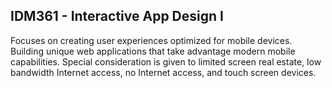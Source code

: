 ## IDM361 - Interactive App Design I

Focuses on creating user experiences optimized for mobile devices. Building unique web applications that take advantage modern mobile capabilities. Special consideration is given to limited screen real estate, low bandwidth Internet access, no Internet access, and touch screen devices.
